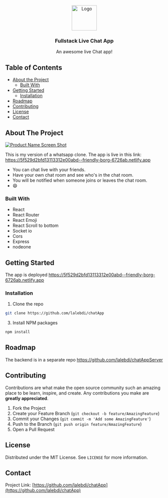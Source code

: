 <!-- PROJECT LOGO -->
<br />
<p align="center">
  <a href="https://github.com/othneildrew/Best-README-Template">
    <img src="images/logo.png" alt="Logo" width="80" height="80">
  </a>

  <h3 align="center">Fullstack Live Chat App</h3>

  <p align="center">
    An awesome live Chat app!
    <br />
   
  </p>
</p>



<!-- TABLE OF CONTENTS -->
## Table of Contents

* [About the Project](#about-the-project)
  * [Built With](#built-with)
* [Getting Started](#getting-started)
  * [Installation](#installation)
* [Roadmap](#roadmap)
* [Contributing](#contributing)
* [License](#license)
* [Contact](#contact)



<!-- ABOUT THE PROJECT -->
## About The Project

[![Product Name Screen Shot][product-screenshot]](https://example.com)

This is my version of a whatsapp clone. The app is live in this link: https://5f529d2bfd13113312e00abd--friendly-borg-6726ab.netlify.app


* You can chat live with your friends.
* Have your own chat room and see who's in the chat room.
* You will be notified when someone joins or leaves the chat room.
* :smile:



### Built With

* React
* React Router
* React Emoji
* React Scroll to bottom
* Socket io 
* Cors
* Express
* nodeone



<!-- GETTING STARTED -->
## Getting Started

The app is deployed https://5f529d2bfd13113312e00abd--friendly-borg-6726ab.netlify.app



### Installation


1. Clone the repo
```sh
git clone https://github.com/lalebdi/chatApp
```
3. Install NPM packages
```sh
npm install
```




<!-- ROADMAP -->
## Roadmap

The backend is in a separate repo https://github.com/lalebdi/chatAppServer



<!-- CONTRIBUTING -->
## Contributing

Contributions are what make the open source community such an amazing place to be learn, inspire, and create. Any contributions you make are **greatly appreciated**.

1. Fork the Project
2. Create your Feature Branch (`git checkout -b feature/AmazingFeature`)
3. Commit your Changes (`git commit -m 'Add some AmazingFeature'`)
4. Push to the Branch (`git push origin feature/AmazingFeature`)
5. Open a Pull Request



<!-- LICENSE -->
## License

Distributed under the MIT License. See `LICENSE` for more information.



<!-- CONTACT -->
## Contact


Project Link: [https://github.com/lalebdi/chatApp](https://github.com/lalebdi/chatApp)







<!-- MARKDOWN LINKS & IMAGES -->

[product-screenshot]: images/screenshot.png

